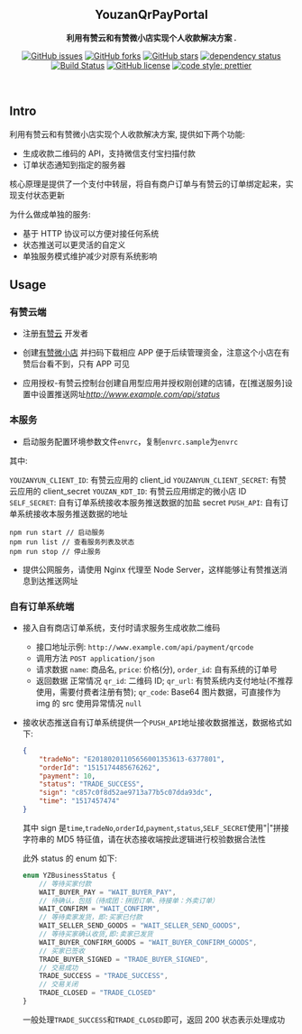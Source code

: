 <div align="center">

## YouzanQrPayPortal

**利用有赞云和有赞微小店实现个人收款解决方案 .**

[![GitHub issues](https://img.shields.io/github/issues/thundernet8/YouzanQrPayPortal.svg)](https://github.com/thundernet8/YouzanQrPayPortal/issues)
[![GitHub forks](https://img.shields.io/github/forks/thundernet8/YouzanQrPayPortal.svg)](https://github.com/thundernet8/YouzanQrPayPortal/network)
[![GitHub stars](https://img.shields.io/github/stars/thundernet8/YouzanQrPayPortal.svg)](https://github.com/thundernet8/YouzanQrPayPortal/stargazers)
[![dependency status](https://img.shields.io/david/thundernet8/YouzanQrPayPortal.svg?maxAge=3600&style=flat)](https://david-dm.org/thundernet8/YouzanQrPayPortal)
[![Build Status](https://travis-ci.org/thundernet8/YouzanQrPayPortal.svg?branch=master)](https://travis-ci.org/thundernet8/YouzanQrPayPortal)
[![GitHub license](https://img.shields.io/github/license/thundernet8/YouzanQrPayPortal.svg)](https://github.com/thundernet8/YouzanQrPayPortal/blob/master/LICENSE)
[![code style: prettier](https://img.shields.io/badge/code_style-prettier-ff69b4.svg?style=flat-square)](https://github.com/prettier/prettier)

</div>

<br>

## Intro

利用有赞云和有赞微小店实现个人收款解决方案, 提供如下两个功能:

* 生成收款二维码的 API，支持微信支付宝扫描付款
* 订单状态通知到指定的服务器

核心原理是提供了一个支付中转层，将自有商户订单与有赞云的订单绑定起来，实现支付状态更新

为什么做成单独的服务:

* 基于 HTTP 协议可以方便对接任何系统
* 状态推送可以更灵活的自定义
* 单独服务模式维护减少对原有系统影响

## Usage

### 有赞云端

* 注册[有赞云](https://console.youzanyun.com/register) 开发者

* 创建[有赞微小店](https://h5.youzan.com/v2/index/wxdpc) 并扫码下载相应 APP 便于后续管理资金，注意这个小店在有赞后台看不到，只有 APP 可见

* 应用授权-有赞云控制台创建自用型应用并授权刚创建的店铺，在[推送服务]设置中设置推送网址*http://www.example.com/api/status*

### 本服务

* 启动服务配置环境参数文件`envrc`，复制`envrc.sample`为`envrc`

其中:

`YOUZANYUN_CLIENT_ID`: 有赞云应用的 client_id
`YOUZANYUN_CLIENT_SECRET`: 有赞云应用的 client_secret
`YOUZAN_KDT_ID`: 有赞云应用绑定的微小店 ID
`SELF_SECRET`: 自有订单系统接收本服务推送数据的加盐 secret
`PUSH_API`: 自有订单系统接收本服务推送数据的地址

```
npm run start // 启动服务
npm run list // 查看服务列表及状态
npm run stop // 停止服务
```

* 提供公网服务，请使用 Nginx 代理至 Node Server，这样能够让有赞推送消息到达推送网址

### 自有订单系统端

* 接入自有商店订单系统，支付时请求服务生成收款二维码

    * 接口地址示例: `http://www.example.com/api/payment/qrcode`
    * 调用方法 `POST application/json`
    * 请求数据 `name`: 商品名, `price`: 价格(分), `order_id`: 自有系统的订单号
    * 返回数据 正常情况 `qr_id`: 二维码 ID; `qr_url`: 有赞系统内支付地址(不推荐使用，需要付费者注册有赞); `qr_code`: Base64 图片数据，可直接作为 img 的 src 使用异常情况 `null`

* 接收状态推送自有订单系统提供一个`PUSH_API`地址接收数据推送，数据格式如下:

    ```json
    {
        "tradeNo": "E20180201105656001353613-6377801",
        "orderId": "1515174485676262",
        "payment": 10,
        "status": "TRADE_SUCCESS",
        "sign": "c857c0f8d52ae9713a77b5c07dda93dc",
        "time": "1517457474"
    }
    ```

    其中 sign 是`time`,`tradeNo`,`orderId`,`payment`,`status`,`SELF_SECRET`使用"|"拼接字符串的 MD5 特征值，请在状态接收端按此逻辑进行校验数据合法性

    此外 status 的 enum 如下:

    ```typescript
    enum YZBusinessStatus {
        // 等待买家付款
        WAIT_BUYER_PAY = "WAIT_BUYER_PAY",
        // 待确认，包括（待成团：拼团订单、待接单：外卖订单）
        WAIT_CONFIRM = "WAIT_CONFIRM",
        // 等待卖家发货，即:买家已付款
        WAIT_SELLER_SEND_GOODS = "WAIT_SELLER_SEND_GOODS",
        // 等待买家确认收货,即:卖家已发货
        WAIT_BUYER_CONFIRM_GOODS = "WAIT_BUYER_CONFIRM_GOODS",
        // 买家已签收
        TRADE_BUYER_SIGNED = "TRADE_BUYER_SIGNED",
        // 交易成功
        TRADE_SUCCESS = "TRADE_SUCCESS",
        // 交易关闭
        TRADE_CLOSED = "TRADE_CLOSED"
    }
    ```

    一般处理`TRADE_SUCCESS`和`TRADE_CLOSED`即可，返回 200 状态表示处理成功

